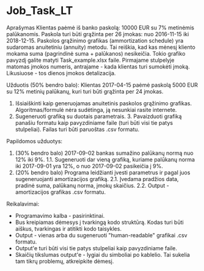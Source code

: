 # Job_Task_LT
Aprašymas Klientas paėmė iš banko paskolą: 10000 EUR su 7% metinėmis palūkanomis. Paskola turi būti grąžinta per 26 įmokas: nuo 2016-11-15 iki 2018-12-15. Paskolos grąžinimo grafikas (ammortization schedule) yra sudaromas anuitetiniu (annuity) metodu. Tai reiškia, kad kas mėnesį kliento mokama suma (pagrindinė suma + palūkanos) nesikeičia. Tokio grafiko pavyzdį galite matyti Task_example.xlsx faile. Pirmajame stulpelyje matomas įmokos numeris, antrajame - kada klientas turi sumokėti įmoką. Likusiuose - tos dienos įmokos detalizacija.  

Užduotis (50% bendro balo): Klientas 2017-04-15 paėmė paskolą 5000 EUR su 12% metinių palūkanų, kuri turi būti grąžinta per 24 įmokas. 
1. Išsiaiškinti kaip generuojamas anuitetinis paskolos grąžinimo grafikas. Algoritmas/formulė nėra sudėtinga, ją nesunkiai rasite internete. 
2. Sugeneruoti grafiką su duotais parametrais. 3. Pavaizduoti grafiką panašiu formatu kaip pavyzdiniame faile (turi būti visi tie patys stulpeliai). Failas turi būti paruoštas .csv formatu.  

Papildomos užduotys: 
1. (30% bendro balo) 2017-09-02 bankas sumažino palūkanų normą nuo 12% iki 9%. 
  1.1. Sugeneruoti dar vieną grafiką, kuriame palūkanų norma iki 2017-09-01 yra 12%, o nuo 2017-09-02 pasikeičia į 9%. 
2. (20% bendro balo) Programa leidžianti įvesti parametrus ir pagal juos sugeneruojanti amortizacijos grafiką. 
  2.1. Įvedama pradžios data, pradinė suma, palūkanų norma, įmokų skaičius. 
  2.2. Output - amortizacijos grafikas .csv formatu.  
  
Reikalavimai: 

  * Programavimo kalba - pasirinktinai. 
  * Bus kreipiamas dėmesys į tvarkingą kodo struktūrą. Kodas turi būti aiškus, tvarkingas ir atitikti kodo taisykles. 
  * Output - vienas arba du sugeneruoti "human-readable" grafikai .csv formatu. 
  * Output'e turi būti visi tie patys stulpeliai kaip pavyzdiniame faile. 
  * Skaičių tikslumas output'e - lygiai du simboliai po kablelio. Tai sukelia tam tikrų problemų, atkreipkite dėmesį.
